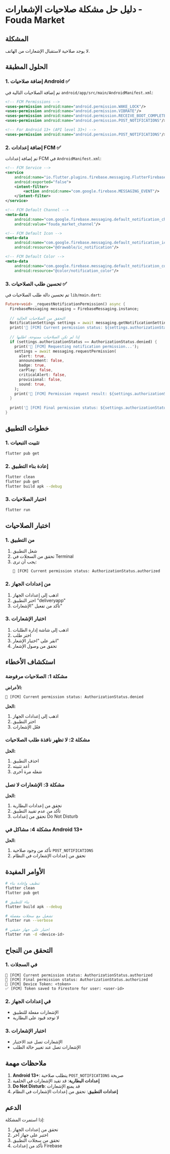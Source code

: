 # دليل حل مشكلة صلاحيات الإشعارات - Fouda Market

## المشكلة
لا يوجد صلاحية لاستقبال الإشعارات من الهاتف.

## الحلول المطبقة

### 1. إضافة صلاحيات Android ✅

تم إضافة الصلاحيات التالية في `android/app/src/main/AndroidManifest.xml`:

```xml
<!-- FCM Permissions -->
<uses-permission android:name="android.permission.WAKE_LOCK"/>
<uses-permission android:name="android.permission.VIBRATE"/>
<uses-permission android:name="android.permission.RECEIVE_BOOT_COMPLETED"/>
<uses-permission android:name="android.permission.POST_NOTIFICATIONS"/>

<!-- For Android 13+ (API level 33+) -->
<uses-permission android:name="android.permission.POST_NOTIFICATIONS"/>
```

### 2. إضافة إعدادات FCM ✅

تم إضافة إعدادات FCM في `AndroidManifest.xml`:

```xml
<!-- FCM Service -->
<service
    android:name="io.flutter.plugins.firebase.messaging.FlutterFirebaseMessagingService"
    android:exported="false">
    <intent-filter>
        <action android:name="com.google.firebase.MESSAGING_EVENT"/>
    </intent-filter>
</service>

<!-- FCM Default Channel -->
<meta-data
    android:name="com.google.firebase.messaging.default_notification_channel_id"
    android:value="fouda_market_channel"/>

<!-- FCM Default Icon -->
<meta-data
    android:name="com.google.firebase.messaging.default_notification_icon"
    android:resource="@drawable/ic_notification"/>

<!-- FCM Default Color -->
<meta-data
    android:name="com.google.firebase.messaging.default_notification_color"
    android:resource="@color/notification_color"/>
```

### 3. تحسين طلب الصلاحيات ✅

تم تحسين دالة طلب الصلاحيات في `lib/main.dart`:

```dart
Future<void> _requestNotificationPermission() async {
  FirebaseMessaging messaging = FirebaseMessaging.instance;
  
  // التحقق من الصلاحيات الحالية
  NotificationSettings settings = await messaging.getNotificationSettings();
  print('🔔 [FCM] Current permission status: ${settings.authorizationStatus}');
  
  // إذا لم تكن الصلاحيات ممنوحة، اطلبها
  if (settings.authorizationStatus == AuthorizationStatus.denied) {
    print('🔔 [FCM] Requesting notification permission...');
    settings = await messaging.requestPermission(
      alert: true,
      announcement: false,
      badge: true,
      carPlay: false,
      criticalAlert: false,
      provisional: false,
      sound: true,
    );
    print('🔔 [FCM] Permission request result: ${settings.authorizationStatus}');
  }
  
  print('🔔 [FCM] Final permission status: ${settings.authorizationStatus}');
}
```

## خطوات التطبيق

### 1. تثبيت التبعيات
```bash
flutter pub get
```

### 2. إعادة بناء التطبيق
```bash
flutter clean
flutter pub get
flutter build apk --debug
```

### 3. اختبار الصلاحيات
```bash
flutter run
```

## اختبار الصلاحيات

### 1. من التطبيق
1. شغل التطبيق
2. تحقق من السجلات في Terminal
3. يجب أن ترى:
   ```
   🔔 [FCM] Current permission status: AuthorizationStatus.authorized
   ```

### 2. من إعدادات الجهاز
1. اذهب إلى إعدادات الجهاز
2. اختر التطبيق "deliveryapp"
3. تأكد من تفعيل "الإشعارات"

### 3. اختبار الإشعارات
1. اذهب إلى شاشة إدارة الطلبات
2. اختر طلب
3. انقر على "اختبار الإشعار"
4. تحقق من وصول الإشعار

## استكشاف الأخطاء

### مشكلة 1: الصلاحيات مرفوضة
**الأعراض:**
```
🔔 [FCM] Current permission status: AuthorizationStatus.denied
```

**الحل:**
1. اذهب إلى إعدادات الجهاز
2. اختر التطبيق
3. فعّل الإشعارات

### مشكلة 2: لا تظهر نافذة طلب الصلاحيات
**الحل:**
1. احذف التطبيق
2. أعد تثبيته
3. شغله مرة أخرى

### مشكلة 3: الإشعارات لا تصل
**الحل:**
1. تحقق من إعدادات البطارية
2. تأكد من عدم تقييد التطبيق
3. تحقق من إعدادات Do Not Disturb

### مشكلة 4: مشاكل في Android 13+
**الحل:**
1. تأكد من وجود صلاحية `POST_NOTIFICATIONS`
2. تحقق من إعدادات الإشعارات في النظام

## الأوامر المفيدة

```bash
# تنظيف وإعادة بناء
flutter clean
flutter pub get

# بناء للتطبيق
flutter build apk --debug

# تشغيل مع سجلات مفصلة
flutter run --verbose

# اختبار على جهاز حقيقي
flutter run -d <device-id>
```

## التحقق من النجاح

### 1. في السجلات
```
🔔 [FCM] Current permission status: AuthorizationStatus.authorized
🔔 [FCM] Final permission status: AuthorizationStatus.authorized
🔑 [FCM] Device Token: <token>
✅ [FCM] Token saved to Firestore for user: <user-id>
```

### 2. في إعدادات الجهاز
- الإشعارات مفعلة للتطبيق
- لا توجد قيود على البطارية

### 3. اختبار الإشعارات
- الإشعارات تصل عند الاختبار
- الإشعارات تصل عند تغيير حالة الطلب

## ملاحظات مهمة

1. **Android 13+**: يتطلب صلاحية `POST_NOTIFICATIONS` صريحة
2. **إعدادات البطارية**: قد تقيد الإشعارات في الخلفية
3. **Do Not Disturb**: قد يمنع الإشعارات
4. **إعدادات التطبيق**: تحقق من إعدادات الإشعارات في النظام

## الدعم

إذا استمرت المشكلة:

1. تحقق من إعدادات الجهاز
2. اختبر على جهاز آخر
3. تحقق من سجلات التطبيق
4. تأكد من إعدادات Firebase 